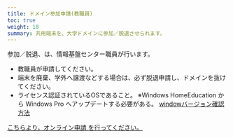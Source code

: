 ```yaml
---
title: ドメイン参加申請(教職員)
toc: true
weight: 10
summary: 共用端末を、大学ドメインに参加／脱退させられます。
---
```


参加／脱退、は、情報基盤センター職員が行います。 

- 教職員が申請してください。 
- 端末を廃棄、学外へ譲渡などする場合は、必ず脱退申請し、ドメインを抜けてください。 
- ライセンス認証されているOSであること。
※Windows HomeEducation から Windows Pro へアップデートする必要がある。
[windowバージョン確認方法](https://pc-karuma.net/windows-10-edition/)

[こちらより，オンライン申請 を行ってください。](https://forms.office.com/r/VjCL3S9Rum)
 
